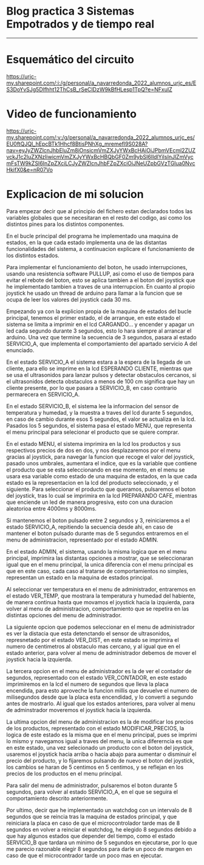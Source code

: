# Blog practica 3 Sistemas Empotrados y de tiempo real
------------------------------------------------------
# Esquemático del circuito

https://urjc-my.sharepoint.com/:i:/g/personal/a_navarredonda_2022_alumnos_urjc_es/ES3DoYvSJg5Dlfhht12ThCsB_rSeCIDzW9kBfHLesp1TpQ?e=NFxuIZ

# Video de funcionamiento
https://urjc-my.sharepoint.com/:v:/g/personal/a_navarredonda_2022_alumnos_urjc_es/EU0ftQJQI_hEpcBTk1Hhcf8BtisPNhXg_mremefl9S028A?nav=eyJyZWZlcnJhbEluZm8iOnsicmVmZXJyYWxBcHAiOiJPbmVEcml2ZUZvckJ1c2luZXNzIiwicmVmZXJyYWxBcHBQbGF0Zm9ybSI6IldlYiIsInJlZmVycmFsTW9kZSI6InZpZXciLCJyZWZlcnJhbFZpZXciOiJNeUZpbGVzTGlua0NvcHkifX0&e=nR07Vo

# Explicacion de mi solucion

Para empezar decir que al principio del fichero estan declarados todos las variables globales que se necesitaran en el resto del codigo, asi como los distintos pines para los distintos componentes.

En el bucle principal del programa he implementado una maquina de estados, en la que cada estado implementa una de las distantas funcionalidades del sistema, a continuacion explicare el funcionamiento de los distintos estados.

Para implementar el funcionamiento del boton, he usado interrupciones, usando una resistencia software PULLUP, asi como el uso de tiempos para evitar el rebote del boton, esto se aplica tambien a el boton del joystick que he implementado tambien a traves de una interrupcion.
En cuanto al propio joystick he usado un thread de arduino para llamar a la funcion que se ocupa de leer los valores del joystick cada 30 ms.

Empezando ya con la explicion propia de la maquina de estados del bucle principal, tenemos el primer estado, el de arranque, en este estado el sistema se limita a imprimir en el lcd CARGANDO... y encender y apagar un led cada segundo durante 3 segundos, esto lo hara siempre al arrancar el arduino. Una vez que termine la secuencia de 3 segundos, pasara al estado SERVICIO_A, que implementa el comportamiento del apartado servicio A del enunciado.

En el estado SERVICIO_A el sistema estara a la espera de la llegada de un cliente, para ello se imprime en la lcd ESPERANDO CLIENTE, mientras que se usa el ultrasonidos para lanzar pulsos y detectar obstaculos cercanos, si el ultrasonidos detecta obstaculos a menos de 100 cm significa que hay un cliente presente, por lo que pasara a SERVICIO_B, en caso contrario permarecera en SERVICIO_A.

En el estado SERVICIO_B, el sistema lee la informacion del sensor de temperatura y humedad, y la muestra a traves del lcd durante 5 segundos, en caso de cambio durante esos 5 segundos, el valor se actualiza en la lcd. Pasados los 5 segundos, el sistema pasa el estado MENU, que representa el menu principal para selecionar el producto que se quiere comprar.

En el estado MENU, el sistema imprimira en la lcd los productos y sus respectivos precios de dos en dos, y nos desplazaremos por el menu gracias al joystick, para navegar la funcion que recoge el valor del joystick, pasado unos umbrales, aumentara el indice, que es la variable que contiene el producto que se esta seleccionando en ese momento, en el menu se usara esa variable como estado de una maquina de estados, en la que cada estado es la representacion en la lcd del producto seleccionado, y el siguiente. Para seleccionar el producto que queramos, pulsaremos el boton del joystick, tras lo cual se imprimira en la lcd PREPARANDO CAFE, mientras que enciende un led de manera progresiva, esto con una duracion aleatorioa entre 4000ms y 8000ms.

Si mantenemos el boton pulsado entre 2 segundos y 3, reiniciaremos a el estado SERVICIO_A, repitiendo la secuencia desde ahi, en caso de mantener el boton pulsado durante mas de 5 segundos entraremos en el menu de administracion, representado por el estado ADMIN.

En el estado ADMIN, el sistema, usando la misma logica que en el menu principal, imprimira las distantas opciones a mostrar, que se seleccionaran igual que en el menu principal, la unica diferencia con el menu principal es que en este caso, cada caso al tratarse de comportamientos no simples, representan un estado en la maquina de estados principal.

Al seleccionar ver temperatura en el menu de administrador, entraremos en el estado VER_TEMP, que mostrara la temperatura y humedad del habiente, de manera continua hasta que movamos el joystick hacia la izquierda, para volver al menu de administracion, comportamiento que se repetira en las distintas opciones del menu de administrador.

La siguiente opcion que podemos seleccionar en el menu de administrador es ver la distacia que esta detenctando el sensor de ultrasonidos, represnetado por el estado VER_DIST, en este estado se imprimira el numero de centimetros al obstaculo mas cercano, y al igual que en el estado anterior, para volver al menu de administrador debemos de mover el joystick hacia la izquierda.

La tercera opcion en el menu de administrador es la de ver el contador de segundos, representado con el estado VER_CONTADOR, en este estado imprimiremos en la lcd el numero de segundos que lleva la placa encendida, para esto aproveche la funcion millis que devuelve el numero de milisegundos desde que la placa esta encendidad, y lo converti a segundo antes de mostrarlo. Al igual que los estados anteriores, para volver al menu de adminstrador moveremos el joystick hacia la izquierda.

La ultima opcion del menu de administracion es la de modificar los precios de los productos, representado con el estado MODIFICAR_PRECIOS, la logica de este estado es la misma que en el menu principal, pues se imprimi lo mismo y navegamos igual a traves del menu, la unica difererncia es que en este estado, una vez selecionado un producto con el boton del joystick, usaremos el joystick hacia arriba o hacia abajo para aumentar o disminuir el precio del producto, y lo fijaremos pulsando de nuevo el boton del joystick, los cambios se haran de 5 centimos en 5 centimos, y se reflejan en los precios de los productos en el menu principal.

Para salir del menu de administrador, pulsaremos el boton durante 5 segundos, para volver al estado SERVICIO_A, en el que se seguira el comportamiento descrito anteriormente.

Por ultimo, decir que he implementado un watchdog con un intervalo de 8 segundos que se reincia tras la maquina de estados principal, y que reiniciara la placa en caso de que el microcontrolador tarde mas de 8 segundos en volver a reinciar el watchdog, he elegido 8 segundos debido a que hay algunos estados que depender del tiempo, como el estado SERVICIO_B que tardara un minimo de 5 segundos en ejecutarse, por lo que me parecio razonable elegir 8 segundos para darle un poco de margen en caso de que el microcontrador tarde un poco mas en ejecutar.
